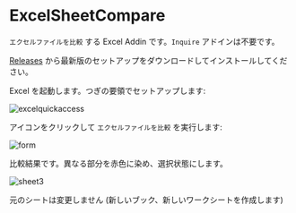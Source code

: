 # ExcelSheetCompare

`エクセルファイルを比較` する Excel Addin です。`Inquire` アドインは不要です。

[Releases](https://github.com/HiraokaHyperTools/ExcelSheetCompare/releases) から最新版のセットアップをダウンロードしてインストールしてください。

Excel を起動します。つぎの要領でセットアップします:

![excelquickaccess](https://user-images.githubusercontent.com/5955540/46798212-487bf980-cd8c-11e8-9945-b4bcda21f38a.png)

アイコンをクリックして `エクセルファイルを比較` を実行します:

![form](https://user-images.githubusercontent.com/5955540/46798215-49ad2680-cd8c-11e8-8822-0df7d61745e1.png)

比較結果です。異なる部分を赤色に染め、選択状態にします。

![sheet3](https://user-images.githubusercontent.com/5955540/46798217-4ade5380-cd8c-11e8-9a76-212fc0a53d55.png)

元のシートは変更しません (新しいブック、新しいワークシートを作成します)
